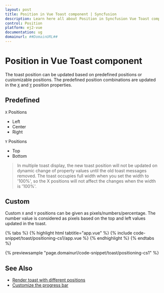 ```yaml
---
layout: post
title: Position in Vue Toast component | Syncfusion
description: Learn here all about Position in Syncfusion Vue Toast component of Syncfusion Essential JS 2 and more.
control: Position 
platform: ej2-vue
documentation: ug
domainurl: ##DomainURL##
---
```


# Position in Vue Toast component

The toast position can be updated based on predefined positions or customizable positions. The predefined position combinations are updated in the [`X`](https://ej2.syncfusion.com/vue/documentation/api/toast/toastPositionModel/#x) and [`Y`](https://ej2.syncfusion.com/vue/documentation/api/toast/toastPositionModel/#y) position properties.

## Predefined

`X` Positions

* Left
* Center
* Right

`Y` Positions

* Top
* Bottom

> In multiple toast display, the new toast position will not be updated on dynamic change of property values until the old toast messages removed.
> The toast occupies full width when you set the width to '100%', so the X positions will not affect the changes when the width is '100%'.

## Custom

Custom `X` and `Y` positions can be given as pixels/numbers/percentage. The number value is considered as pixels based on the top and left values updated in the toast.

{% tabs %}
{% highlight html tabtitle="app.vue" %}
{% include code-snippet/toast/positioning-cs1/app.vue %}
{% endhighlight %}
{% endtabs %}
        
{% previewsample "page.domainurl/code-snippet/toast/positioning-cs1" %}

## See Also

* [Render toast with different positions](./how-to/prevent-duplicate-toast-display)
* [Customize the progress bar](./how-to/show-multiple-toasts-in-various-positions)